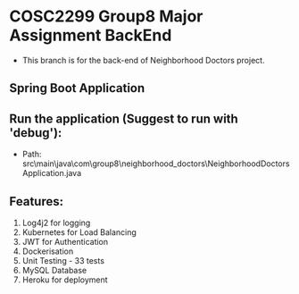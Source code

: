 # COSC2299 Group8 Major Assignment BackEnd
- This branch is for the back-end of Neighborhood Doctors project.

## Spring Boot Application

## Run the application (Suggest to run with 'debug'):
- Path: src\main\java\com\group8\neighborhood_doctors\NeighborhoodDoctorsApplication.java

## Features:
1. Log4j2 for logging
2. Kubernetes for Load Balancing
3. JWT for Authentication
4. Dockerisation
5. Unit Testing - 33 tests
6. MySQL Database
7. Heroku for deployment
